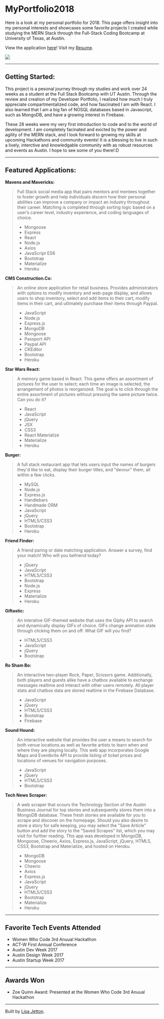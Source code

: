 # MyPortfolio2018
Here is a look at my personal portfolio for 2018.  This page offers insight into my personal interests and showcases some favorite projects I created while studying the MERN Stack through the Full-Stack Coding Bootcamp at University of Texas, at Austin.

View the application [here](http://lisajetton.com)!
Visit my [Resume](https://drive.google.com/file/d/1mXtpceVOQoXLdzVZAFKxrpo0gvfFzeHP/view?usp=sharing).

![](https://media.giphy.com/media/9dgkxA74k2WDS/giphy.gif)

- - - -
 ## Getting Started: ##
This project is a pesonal journey through my studies and work over 24 weeks as a student at the Full Stack Bootcamp with UT Austin.  Through the review and creation of my Developer Portfolio, I realized how much I truly appreciate compartmentalized code, and how fascinated I am with React.  I also learned that I am a big fan of NOSQL databases based in Javascript, such as MongoDB, and have a growing interest in Firebase.  

These 28 weeks were my very first introduction to code and to the world of development. I am completely facinated and exicted by the power and agility of the MERN stack, and I look forward to growing my skills at upcoming Hackathons and community events! It is a blessing to  live in such a lively, interctive and knowledgable community with as robust resources and events as Austin. I hope to see some of you there!:D 
- - - -


 ## Featured Applications: ##

**Mavens and Mavericks:** 
>Full Stack social media app that pairs mentors and mentees together to foster growth and help individuals discern how their personal abilities can improve a company or impact an industry throughout their career. Matching is completed through sorting logic based on a user’s career level, industry experience, and coding languages of choice.
>- Mongoose
>- Express
>- React
>- Node.js
>- Axios
>- JavaScript ES6
>- Bootstrap
>- Materialize
>- Heroku

**CMS Construction.Co:**
>An online store application for retail business. Provides administrators with options to modify inventory and web-page display, and allows users to shop inventory, select and add items to their cart, modify items in their cart, and utlimately purchase their items through Paypal.
>- JavaScript
>- Node.js
>- Express.js
>- MongoDB
>- Mongoose
>- Passport API
>- Paypal API
>- CKEditor
>- Bootstrap
>- Heroku

**Star Wars React:**
>A memory game based in React. This game offers an assortment of pictures for the user to select; each time an image is selected, the arrangement of photos is reorganized. The goal is to click through the entire assortment of pictures without pressing the same picture twice. Can you do it?
>- React
>- JavaScript
>- jQuery
>- JSX
>- CSS3
>- React Materialize
>- Materialize
>- Heroku

**Burger:**
>A full stack restaurant app that lets users input the names of burgers they'd like to eat, display their burger titles, and "devour" them, all within a few clicks.
>- MySQL
>- Node.js
>- Express.js
>- Handlebars
>- Handmade ORM
>- JavaScript
>- jQuery
>- HTML5/CSS3
>- Bootstrap
>- Heroku

**Friend Finder:**
>A friend paring or date matching application. Answer a survey, find your match! Who will you befriend today?
>- jQuery
>- JavaScript
>- HTML5/CSS3
>- Bootstrap
>- Node.js
>- Express
>- Materialize
>- Heroku

**Giftastic:**
>An interative GIF-themed website that uses the Giphy API to search and dynamically display GIFs of choice. GIFs change animation state through clicking them on and off. What GIF will you find?
>- HTML5/CSS3
>- JavaScript
>- jQuery
>- Bootstrap

**Ro Sham Bo:**
>An interactive two-player Rock, Paper, Scissors game. Additionally, both players and guests alike have a chatbox available to exchange messages realtime and interact with other users remotely. All player stats and chatbox data are stored realtime in the Firebase Database.
>- JavaScript
>- jQuery
>- HTML5/CSS3
>- Bootstrap
>- Firebase

**Sound Hound:**
>An interactive website that provides the user a means to search for both venue locations as well as favorite artists to learn when and where they are playing locally. This web app incorporates Google Maps and Eventbrite API to provide listing of ticket prices and locations of venues for navigation purposes.
>- JavaScript
>- jQuery
>- HTML5/CSS3
>- Bootstrap

**Tech News Scraper:**
>A web scraper that scours the Technology Section of the Austin Business Journal for top stories and subsequently stores them into a MongoDB database. These fresh stories are available for you to scrape and discover on the homepage. Should you also desire to store a story for safe keeping, you may select the "Save Article" button and add the story to the "Saved Scrapes" list, which you may visit for further reading. This app was developed in MongoDB, Mongoose, Cheerio, Axios, Express.js, JavaScript, jQuery, HTML5, CSS3, Bootstrap and Materialize, and hosted on Heroku.
>- MongoDB
>- Mongoose
>- Cheerio
>- Axios
>- Express.js
>- JavaScript
>- jQuery
>- HTML5/CSS3
>- Bootstrap
>- Materialize
>- Heroku

- - - -
 ## Favorite Tech Events Attended ##
- Women Who Code 3rd Anuual Hackathon
- ACT-W First Annual Conference
- Austin Dev Week 2017
- Austin Design Week 2017
- Austin Startup Week 2017

- - - -
 ## Awards Won ##
 - Zoe Quinn Award: Presented at the Women Who Code 3rd Anuual Hackathon
- - - -

Built by [Lisa Jetton](https://github.com/JettTech/).
